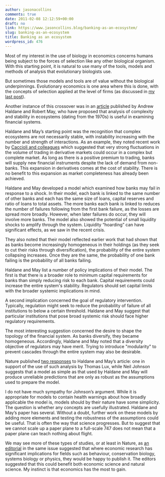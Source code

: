 ```yaml
---
author: jasonacollins
comments: true
date: 2011-02-08 12:12:59+00:00
draft: no
link: https://www.jasoncollins.blog/banking-as-an-ecosystem/
slug: banking-as-an-ecosystem
title: Banking as an ecosystem
wordpress_id: 476
---
```


Most of my interest in the use of biology in economics concerns humans being subject to the forces of selection like any other biological organism. With this starting point, it is natural to use many of the tools, models and methods of analysis that evolutionary biologists use.

But sometimes those models and tools are of value without the biological underpinnings. Evolutionary economics is one area where this is done, with the concepts of selection applied at the level of firms (as discussed in [my last post](https://www.jasoncollins.blog/evolutionary-economics-and-group-selection/)).

Another instance of this crossover was in an [article](https://doi.org/10.1038/nature09659) published by Andrew Haldane and Robert May, who have proposed that analysis of complexity and stability in ecosystems (dating from the 1970s) is useful in examining financial systems.

Haldane and May’s starting point was the recognition that complex ecosystems are not necessarily stable, with instability increasing with the number and strength of interactions. As an example, they noted recent work by [Caccioli and colleagues](http://doi.org/10.1140/epjb/e2009-00316-y) which suggested that very strong fluctuations in the volume of trading in derivative markets could occur in a complex but complete market. As long as there is a positive premium to trading, banks will supply new financial instruments despite the lack of demand from non-banks. This expansion in derivatives comes at the cost of stability. There is no benefit to this expansion as market completeness has already been achieved.

Haldane and May developed a model which examined how banks may fail in response to a shock. In their model, each bank is linked to the same number of other banks and each has the same size of loans, capital reserves and ratio of loans to total assets. The more banks each bank is linked to reduces the number of failures following from the first bank failure, as the losses are spread more broadly. However, when later failures do occur, they will involve more banks. The model also showed the potential of small liquidity shocks to amplify through the system. Liquidity “hoarding” can have significant effects, as we saw in the recent crisis.

They also noted that their model reflected earlier work that had shown that as banks become increasingly homogeneous in their holdings (as they seek to cut their risks through diversification), the probability of the entire system collapsing increases. Once they are the same, the probability of one bank failing is the probability of all banks failing.

Haldane and May list a number of policy implications of their model. The first is that there is a broader role to minimum capital requirements for banks than simply reducing risk to each bank. Capital requirements could increase the entire system's stability. Regulators should set capital limits with the broader systemic implications in mind.

A second implication concerned the goal of regulatory intervention. Typically, regulation might seek to reduce the probability of failure of all institutions to below a certain threshold. Haldane and May suggest that particular institutions that pose broad systemic risk should face higher regulatory requirements.

The most interesting suggestion concerned the desire to shape the topology of the financial system. As banks diversify, they became homogeneous. Accordingly, Haldane and May noted that a diversity objective of regulators may have merit. Trying to introduce "modularity" to prevent cascades through the entire system may also be desirable.

Nature published [two responses](http://doi.org/10.1038/469302a) to Haldane and May’s article: one in support of the use of such analysis by Thomas Lux, while Neil Johnson suggests that a model as simple as that used by Haldane and May will produce unreliable predictions that are only as robust as the assumptions used to prepare the model.

I do not have much sympathy for Johnson’s argument. While it is appropriate for models to contain health warnings about how broadly applicable the model is, models should by their nature have some simplicity. The question is whether any concepts are usefully illustrated. Haldane and May’s paper has several. Without a doubt, further work on these models by adding more elements and testing the robustness of the assumptions could be useful. That is often the way that science progresses. But to suggest that we cannot scale up a paper plane to a full-scale 747 does not mean that a paper plane can teach nothing about flight.

We may see more of these types of studies, or at least in Nature, as [an editorial](http://doi.org/10.1038/469266a) in the same issue suggested that where economic research has significant implications for fields such as behaviour, conservation biology, systems biology or physics, they would be happy to publish it. The editors suggested that this could benefit both economic science and natural science. My instinct is that economics has the most to gain.
